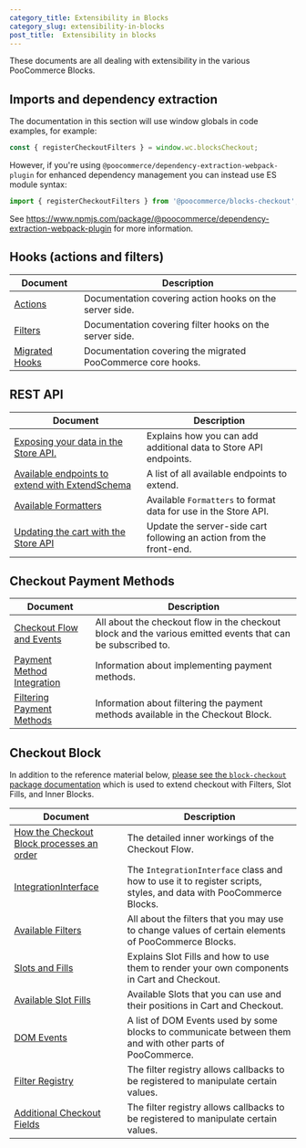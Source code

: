 ```yaml
---
category_title: Extensibility in Blocks 
category_slug: extensibility-in-blocks
post_title:  Extensibility in blocks
---
```



These documents are all dealing with extensibility in the various PooCommerce Blocks.

## Imports and dependency extraction

The documentation in this section will use window globals in code examples, for example:

```js
const { registerCheckoutFilters } = window.wc.blocksCheckout;
```

However, if you're using `@poocommerce/dependency-extraction-webpack-plugin` for enhanced dependency management you can instead use ES module syntax:

```js
import { registerCheckoutFilters } from '@poocommerce/blocks-checkout';
```

See <https://www.npmjs.com/package/@poocommerce/dependency-extraction-webpack-plugin> for more information.

## Hooks (actions and filters)

| Document                      | Description                                             |
| ----------------------------- | ------------------------------------------------------- |
| [Actions](https://github.com/poocommerce/poocommerce/blob/trunk/plugins/poocommerce-blocks/docs/third-party-developers/extensibility/hooks/actions.md) | Documentation covering action hooks on the server side. |
| [Filters](https://github.com/poocommerce/poocommerce/blob/trunk/plugins/poocommerce-blocks/docs/third-party-developers/extensibility/hooks/filters.md) | Documentation covering filter hooks on the server side. |
| [Migrated Hooks](../cart-and-checkout-blocks/hooks/migrated-hooks.md) | Documentation covering the migrated PooCommerce core hooks. |

## REST API

| Document                                                                                       | Description                                                         |
| ---------------------------------------------------------------------------------------------- | ------------------------------------------------------------------- |
| [Exposing your data in the Store API.](https://github.com/poocommerce/poocommerce/blob/trunk/plugins/poocommerce-blocks/docs/third-party-developers/extensibility/rest-api/extend-rest-api-add-data.md)                 | Explains how you can add additional data to Store API endpoints.    |
| [Available endpoints to extend with ExtendSchema](https://github.com/poocommerce/poocommerce/blob/trunk/plugins/poocommerce-blocks/docs/third-party-developers/extensibility/rest-api/available-endpoints-to-extend.md) | A list of all available endpoints to extend.                        |
| [Available Formatters](https://github.com/poocommerce/poocommerce/blob/trunk/plugins/poocommerce-blocks/docs/third-party-developers/extensibility/rest-api/extend-rest-api-formatters.md)                               | Available `Formatters` to format data for use in the Store API.     |
| [Updating the cart with the Store API](https://github.com/poocommerce/poocommerce/blob/trunk/plugins/poocommerce-blocks/docs/third-party-developers/extensibility/rest-api/extend-rest-api-update-cart.md)              | Update the server-side cart following an action from the front-end. |

## Checkout Payment Methods

| Document                                                                               | Description                                                                                                 |
| -------------------------------------------------------------------------------------- | ----------------------------------------------------------------------------------------------------------- |
| [Checkout Flow and Events](../cart-and-checkout-blocks/checkout-payment-methods/checkout-flow-and-events.md)     | All about the checkout flow in the checkout block and the various emitted events that can be subscribed to. |
| [Payment Method Integration](../cart-and-checkout-blocks//checkout-payment-methods/payment-method-integration.md) | Information about implementing payment methods.                                                             |
| [Filtering Payment Methods](../cart-and-checkout-blocks/checkout-payment-methods/filtering-payment-methods.md)   | Information about filtering the payment methods available in the Checkout Block.                            |

## Checkout Block

In addition to the reference material below, [please see the `block-checkout` package documentation](https://github.com/poocommerce/poocommerce/blob/trunk/plugins/poocommerce-blocks/packages/checkout/README.md) which is used to extend checkout with Filters, Slot Fills, and Inner Blocks.

| Document                                                                                         | Description                                                                                                       |
|--------------------------------------------------------------------------------------------------| ----------------------------------------------------------------------------------------------------------------- |
| [How the Checkout Block processes an order](../cart-and-checkout-blocks/how-checkout-processes-an-order.md) | The detailed inner workings of the Checkout Flow.                                                                 |
| [IntegrationInterface](../cart-and-checkout-blocks/integration-interface.md)                                | The `IntegrationInterface` class and how to use it to register scripts, styles, and data with PooCommerce Blocks. |
| [Available Filters](../cart-and-checkout-blocks/available-filters/README.md)                                       | All about the filters that you may use to change values of certain elements of PooCommerce Blocks.                |
| [Slots and Fills](../cart-and-checkout-blocks/slot-fills.md)                                                | Explains Slot Fills and how to use them to render your own components in Cart and Checkout.                       |
| [Available Slot Fills](../cart-and-checkout-blocks/available-slot-fills.md)                                 | Available Slots that you can use and their positions in Cart and Checkout.                                        |
| [DOM Events](../cart-and-checkout-blocks/dom-events.md)                                                     | A list of DOM Events used by some blocks to communicate between them and with other parts of PooCommerce.         |
| [Filter Registry](https://github.com/poocommerce/poocommerce/blob/trunk/plugins/poocommerce-blocks/packages/checkout/filter-registry/README.md)                          | The filter registry allows callbacks to be registered to manipulate certain values.                               |
| [Additional Checkout Fields](../cart-and-checkout-blocks/additional-checkout-fields.md)                     | The filter registry allows callbacks to be registered to manipulate certain values.                               |
